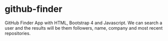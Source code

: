 # github-finder
GitHub Finder App with HTML, Bootstrap 4 and Javascript. We can search a user and the results will be them followers, name, company and most recent repositories.
